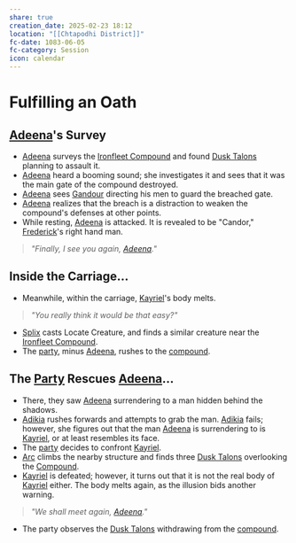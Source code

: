 ```yaml
---
share: true
creation_date: 2025-02-23 18:12
location: "[[Chtapodhi District]]"
fc-date: 1083-06-05
fc-category: Session
icon: calendar
---
```

# Fulfilling an Oath
## [Adeena](../PCs/Adeena%20Oberon.md)'s Survey
- [Adeena](../PCs/Adeena%20Oberon.md) surveys the [Ironfleet Compound](../Locations/Buildings/Ironfleet%20Compound.md) and found [Dusk Talons](../Factions/Dusk%20Talons.md) planning to assault it.
- [Adeena](../PCs/Adeena%20Oberon.md) heard a booming sound; she investigates it and sees that it was the main gate of the compound destroyed.
- [Adeena](../PCs/Adeena%20Oberon.md) sees [Gandour](../../Gandour%20Ironfleet.md) directing his men to guard the breached gate.
- [Adeena](../PCs/Adeena%20Oberon.md) realizes that the breach is a distraction to weaken the compound's defenses at other points.
- While resting, [Adeena](../PCs/Adeena%20Oberon.md) is attacked. It is revealed to be "Candor," [Frederick](../../Frederick%20Oberon.md)'s right hand man.
> *"Finally, I see you again, [Adeena](../PCs/Adeena%20Oberon.md)."*
## Inside the Carriage...
- Meanwhile, within the carriage, [Kayriel](../../Kayriel%20Acquermann.md)'s body melts.
> *"You really think it would be that easy?"*
- [Splix](../PCs/Spraugh%20'Splix'%20Calix.md) casts Locate Creature, and finds a similar creature near the [Ironfleet Compound](../Locations/Buildings/Ironfleet%20Compound.md).
- The [party](../Factions/Seven%20Up....md), minus [Adeena](../PCs/Adeena%20Oberon.md), rushes to the [compound](../Locations/Buildings/Ironfleet%20Compound.md).
## The [Party](../Factions/Seven%20Up....md) Rescues [Adeena](../PCs/Adeena%20Oberon.md)...  
- There, they saw [Adeena](../PCs/Adeena%20Oberon.md) surrendering to a man hidden behind the shadows.
- [Adikia](../PCs/Adikia%20Unalome.md) rushes forwards and attempts to grab the man. [Adikia](../PCs/Adikia%20Unalome.md) fails; however, she figures out that the man [Adeena](../PCs/Adeena%20Oberon.md) is surrendering to is [Kayriel](../../Kayriel%20Acquermann.md), or at least resembles its face.
- The [party](../Factions/Seven%20Up....md) decides to confront [Kayriel](../../Kayriel%20Acquermann.md).
- [Arc](../PCs/Arc.md) climbs the nearby structure and finds three [Dusk Talons](../Factions/Dusk%20Talons.md) overlooking the [Compound](../Locations/Buildings/Ironfleet%20Compound.md).
- [Kayriel](../../Kayriel%20Acquermann.md) is defeated; however, it turns out that it is not the real body of [Kayriel](../../Kayriel%20Acquermann.md) either. The body melts again, as the illusion bids another warning.
> *"We shall meet again, [Adeena](../PCs/Adeena%20Oberon.md)."*
- The party observes the [Dusk Talons](../Factions/Dusk%20Talons.md) withdrawing from the [compound](../Locations/Buildings/Ironfleet%20Compound.md).